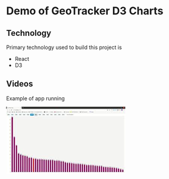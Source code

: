 # Demo of GeoTracker D3 Charts

## Technology

Primary technology used to build this project is

- React
- D3

## Videos

Example of app running

[![01 Overview](./images/mq2.jpg)](https://youtu.be/ynoQnkrJZnw)
